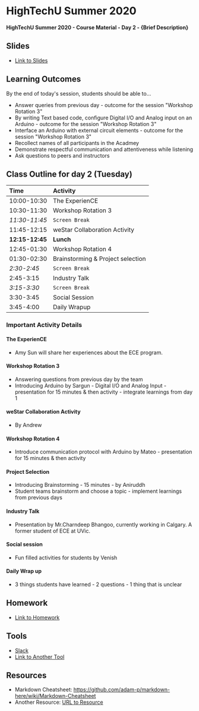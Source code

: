 # HighTechU Summer 2020

**HighTechU Summer 2020 - Course Material - Day 2 - {Brief Description}**

## Slides

* [Link to Slides](Link)

## Learning Outcomes
By the end of today's session, students should be able to...
* Answer queries from previous day - outcome for the session "Workshop Rotation 3"
* By writing Text based code, configure Digital I/O and Analog input on an Arduino - outcome for the session "Workshop Rotation 3"
* Interface an Arduino with external circuit elements - outcome for the session "Workshop Rotation 3"
* Recollect names of all participants in the Acadmey
* Demonstrate respectful communication and attentiveness while listening
* Ask questions to peers and instructors 

## Class Outline for day 2 (Tuesday)

|Time|Activity|
|:---|:---|
|10:00-10:30| The ExperienCE|
|10:30-11:30| Workshop Rotation 3| 
|*11:30-11:45*|`Screen Break`|
|11:45-12:15| weStar Collaboration Activity|
|**12:15-12:45**|**Lunch**|
|12:45-01:30| Workshop Rotation 4|
|01:30-02:30|Brainstorming & Project selection|
|*2:30-2:45*|`Screen Break`|
|2:45-3:15| Industry Talk|
|*3:15-3:30*|`Screen Break`|
|3:30-3:45|Social Session|
|3:45-4:00|Daily Wrapup|

### Important Activity Details

#### The ExperienCE
* Amy Sun will share her experiences about the ECE program.

#### Workshop Rotation 3
* Answering questions from previous day by the team
* Introducing Arduino by Sargun - Digital I/O and Analog Input - presentation for 15 minutes & then activity - integrate learnings from day 1

#### weStar Collaboration Activity
* By Andrew

#### Workshop Rotation 4
* Introduce communication protocol with Arduino by Mateo - presentation for 15 minutes & then activity

#### Project Selection
* Introducing Brainstorming - 15 minutes - by Aniruddh 
* Student teams brainstorm and choose a topic - implement learnings from previous days

#### Industry Talk
* Presentation by Mr.Charndeep Bhangoo, currently working in Calgary. A former student of ECE at UVic.

#### Social session 
* Fun filled activities for students by Venish

#### Daily Wrap up
* 3 things students have learned - 2 questions - 1 thing that is unclear

## Homework

* [Link to Homework](Link)

## Tools

* [Slack](https://slack.com/)
* [Link to Another Tool](Link)

## Resources

* Markdown Cheatsheet: https://github.com/adam-p/markdown-here/wiki/Markdown-Cheatsheet
* Another Resource: [URL to Resource](link)
